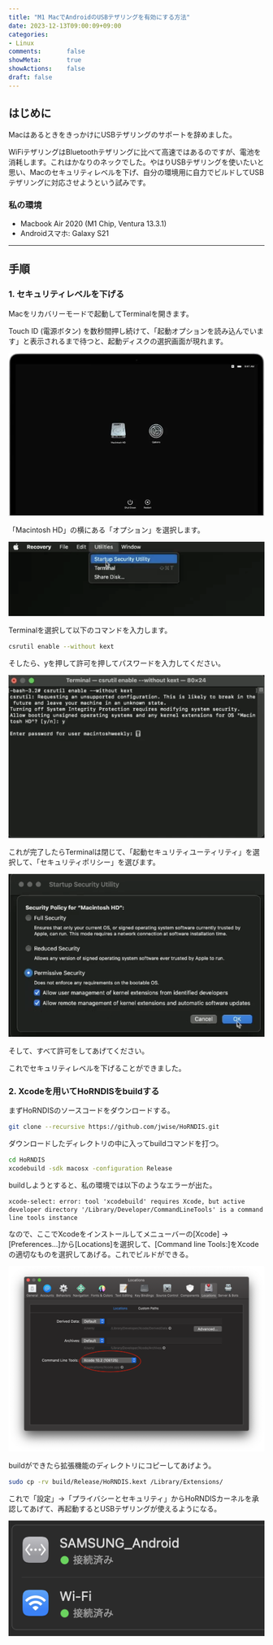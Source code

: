 ```yaml
---
title: "M1 MacでAndroidのUSBテザリングを有効にする方法"
date: 2023-12-13T09:00:09+09:00
categories:
- Linux
comments:       false
showMeta:       true
showActions:    false
draft: false
---
```


## はじめに

MacはあるときをきっかけにUSBテザリングのサポートを辞めました。

WiFiテザリングはBluetoothテザリングに比べて高速ではあるのですが、電池を消耗します。これはかなりのネックでした。やはりUSBテザリングを使いたいと思い、Macのセキュリティレベルを下げ、自分の環境用に自力でビルドしてUSBテザリングに対応させようという試みです。



### 私の環境

- Macbook Air 2020 (M1 Chip, Ventura 13.3.1)
- Androidスマホ: Galaxy S21

---



## 手順

### 1. セキュリティレベルを下げる

Macをリカバリーモードで起動してTerminalを開きます。

Touch ID (電源ボタン) を数秒間押し続けて、「起動オプションを読み込んでいます」と表示されるまで待つと、起動ディスクの選択画面が現れます。

![m1-recovery-mode1](m1-recovery-mode1.jpg)

「Macintosh HD」の横にある「オプション」を選択します。

![image-20231214001538042](image-20231214001538042.png)

Terminalを選択して以下のコマンドを入力します。

```bash
csrutil enable --without kext
```

そしたら、yを押して許可を押してパスワードを入力してください。

![image-20231214001706641](image-20231214001706641.png)

これが完了したらTerminalは閉じて、「起動セキュリティユーティリティ」を選択して、「セキュリティポリシー」を選びます。

![image-20231214001854183](image-20231214001854183.png)

そして、すべて許可をしてあげてください。

これでセキュリティレベルを下げることができました。

### 2. Xcodeを用いてHoRNDISをbuildする

まずHoRNDISのソースコードをダウンロードする。

```bash
git clone --recursive https://github.com/jwise/HoRNDIS.git
```

ダウンロードしたディレクトリの中に入ってbuildコマンドを打つ。

```bash
cd HoRNDIS
xcodebuild -sdk macosx -configuration Release
```

buildしようとすると、私の環境では以下のようなエラーが出た。

```
xcode-select: error: tool 'xcodebuild' requires Xcode, but active developer directory '/Library/Developer/CommandLineTools' is a command line tools instance
```

なので、ここでXcodeをインストールしてメニューバーの[Xcode] → [Preferences...]から[Locations]を選択して、[Command line Tools:]をXcodeの適切なものを選択してあげる。これでビルドができる。

![](ahyu.png)

buildができたら拡張機能のディレクトリにコピーしてあげよう。

```bash
sudo cp -rv build/Release/HoRNDIS.kext /Library/Extensions/
```

これで「設定」→「プライバシーとセキュリティ」からHoRNDISカーネルを承認してあげて、再起動するとUSBテザリングが使えるようになる。

![image-20231214002801441](image-20231214002801441.png)
